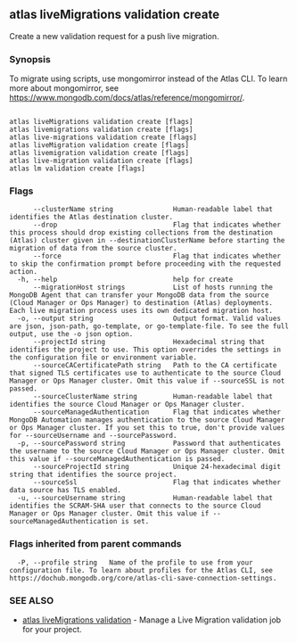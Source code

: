 ## atlas liveMigrations validation create

Create a new validation request for a push live migration.


### Synopsis

To migrate using scripts, use mongomirror instead of the Atlas CLI. To learn more about mongomirror, see https://www.mongodb.com/docs/atlas/reference/mongomirror/.



```

atlas liveMigrations validation create [flags]
atlas livemigrations validation create [flags]
atlas live-migrations validation create [flags]
atlas liveMigration validation create [flags]
atlas livemigration validation create [flags]
atlas live-migration validation create [flags]
atlas lm validation create [flags]
```



### Flags

```
      --clusterName string               Human-readable label that identifies the Atlas destination cluster.
      --drop                             Flag that indicates whether this process should drop existing collections from the destination (Atlas) cluster given in --destinationClusterName before starting the migration of data from the source cluster.
      --force                            Flag that indicates whether to skip the confirmation prompt before proceeding with the requested action.
  -h, --help                             help for create
      --migrationHost strings            List of hosts running the MongoDB Agent that can transfer your MongoDB data from the source (Cloud Manager or Ops Manager) to destination (Atlas) deployments. Each live migration process uses its own dedicated migration host.
  -o, --output string                    Output format. Valid values are json, json-path, go-template, or go-template-file. To see the full output, use the -o json option.
      --projectId string                 Hexadecimal string that identifies the project to use. This option overrides the settings in the configuration file or environment variable.
      --sourceCACertificatePath string   Path to the CA certificate that signed TLS certificates use to authenticate to the source Cloud Manager or Ops Manager cluster. Omit this value if --sourceSSL is not passed.
      --sourceClusterName string         Human-readable label that identifies the source Cloud Manager or Ops Manager cluster.
      --sourceManagedAuthentication      Flag that indicates whether MongoDB Automation manages authentication to the source Cloud Manager or Ops Manager cluster. If you set this to true, don't provide values for --sourceUsername and --sourcePassword.
  -p, --sourcePassword string            Password that authenticates the username to the source Cloud Manager or Ops Manager cluster. Omit this value if --sourceManagedAuthentication is passed.
      --sourceProjectId string           Unique 24-hexadecimal digit string that identifies the source project.
      --sourceSsl                        Flag that indicates whether data source has TLS enabled.
  -u, --sourceUsername string            Human-readable label that identifies the SCRAM-SHA user that connects to the source Cloud Manager or Ops Manager cluster. Omit this value if --sourceManagedAuthentication is set.

```


### Flags inherited from parent commands

```
  -P, --profile string   Name of the profile to use from your configuration file. To learn about profiles for the Atlas CLI, see https://dochub.mongodb.org/core/atlas-cli-save-connection-settings.

```

### SEE ALSO


* [atlas liveMigrations validation](atlas_liveMigrations_validation.md)	- Manage a Live Migration validation job for your project.



